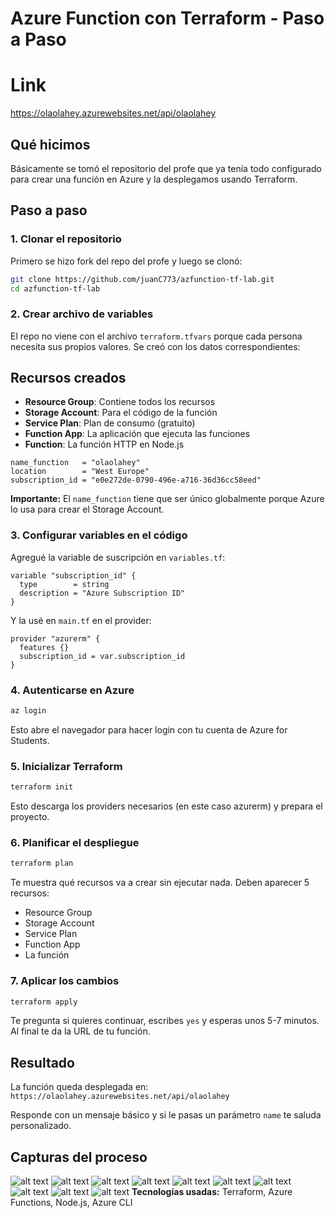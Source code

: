 # Azure Function con Terraform - Paso a Paso

# Link
https://olaolahey.azurewebsites.net/api/olaolahey

## Qué hicimos

Básicamente se tomó el repositorio del profe que ya tenía todo configurado para crear una función en Azure y la desplegamos usando Terraform.

## Paso a paso

### 1. Clonar el repositorio

Primero se hizo fork del repo del profe y luego se clonó:

```bash
git clone https://github.com/juanC773/azfunction-tf-lab.git
cd azfunction-tf-lab
```

### 2. Crear archivo de variables

El repo no viene con el archivo `terraform.tfvars` porque cada persona necesita sus propios valores. Se creó con los datos correspondientes:

## Recursos creados

- **Resource Group**: Contiene todos los recursos
- **Storage Account**: Para el código de la función  
- **Service Plan**: Plan de consumo (gratuito)
- **Function App**: La aplicación que ejecuta las funciones
- **Function**: La función HTTP en Node.js



```hcl
name_function   = "olaolahey"
location        = "West Europe"
subscription_id = "e0e272de-0790-496e-a716-36d36cc58eed"
```

**Importante:** El `name_function` tiene que ser único globalmente porque Azure lo usa para crear el Storage Account.

### 3. Configurar variables en el código

Agregué la variable de suscripción en `variables.tf`:

```hcl
variable "subscription_id" {
  type        = string
  description = "Azure Subscription ID"
}
```

Y la usé en `main.tf` en el provider:

```hcl
provider "azurerm" {
  features {}
  subscription_id = var.subscription_id
}
```

### 4. Autenticarse en Azure

```bash
az login
```

Esto abre el navegador para hacer login con tu cuenta de Azure for Students.

### 5. Inicializar Terraform

```bash
terraform init
```

Esto descarga los providers necesarios (en este caso azurerm) y prepara el proyecto.

### 6. Planificar el despliegue

```bash
terraform plan
```

Te muestra qué recursos va a crear sin ejecutar nada. Deben aparecer 5 recursos:
- Resource Group
- Storage Account  
- Service Plan
- Function App
- La función

### 7. Aplicar los cambios

```bash
terraform apply
```

Te pregunta si quieres continuar, escribes `yes` y esperas unos 5-7 minutos. Al final te da la URL de tu función.

## Resultado

La función queda desplegada en: `https://olaolahey.azurewebsites.net/api/olaolahey`

Responde con un mensaje básico y si le pasas un parámetro `name` te saluda personalizado.



## Capturas del proceso

![alt text](<WhatsApp Image 2025-09-10 at 16.44.42_24783bd6.jpg>)
![alt text](<WhatsApp Image 2025-09-10 at 16.53.18_b907ca2d.jpg>)
![alt text](<WhatsApp Image 2025-09-10 at 16.53.26_2e04ed0d.jpg>)
![alt text](<WhatsApp Image 2025-09-10 at 16.53.10_6a393604.jpg>)
![alt text](<WhatsApp Image 2025-09-10 at 16.45.45_997c871f.jpg>)
![alt text](<WhatsApp Image 2025-09-10 at 16.46.00_14818dd5.jpg>)
![alt text](<WhatsApp Image 2025-09-10 at 16.53.01_34906ba9.jpg>)
![alt text](<WhatsApp Image 2025-09-10 at 16.54.40_fe1ac3b1.jpg>)
![alt text](<WhatsApp Image 2025-09-10 at 17.00.44_8b050248.jpg>)
![alt text](<WhatsApp Image 2025-09-10 at 17.01.54_bc85b237.jpg>)
**Tecnologías usadas:** Terraform, Azure Functions, Node.js, Azure CLI